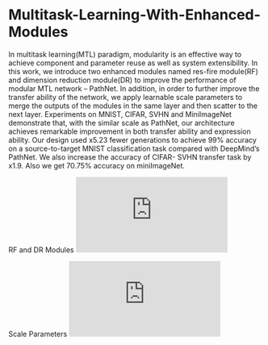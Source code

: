 # Multitask-Learning-With-Enhanced-Modules
In multitask learning(MTL) paradigm, modularity
is an effective way to achieve component and parameter reuse
as well as system extensibility. In this work, we introduce two
enhanced modules named res-fire module(RF) and dimension
reduction module(DR) to improve the performance of modular
MTL network – PathNet. In addition, in order to further improve
the transfer ability of the network, we apply learnable scale
parameters to merge the outputs of the modules in the same
layer and then scatter to the next layer. Experiments on MNIST,
CIFAR, SVHN and MiniImageNet demonstrate that, with the
similar scale as PathNet, our architecture achieves remarkable
improvement in both transfer ability and expression ability. Our
design used x5.23 fewer generations to achieve 99% accuracy
on a source-to-target MNIST classification task compared with
DeepMind’s PathNet. We also increase the accuracy of CIFAR-
SVHN transfer task by x1.9. Also we get 70.75% accuracy on
miniImageNet.

RF and DR Modules 
  ![alt tag](https://github.com/Wind-Wing/readme_images/blob/master/enhanced_modules.pdf)
  
Scale Parameters
  ![alt tag](https://github.com/Wind-Wing/readme_images/blob/master/scale_parameters.pdf)
